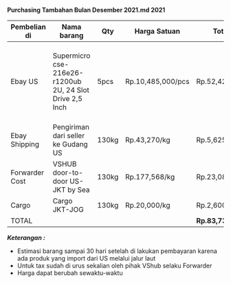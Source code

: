 **Purchasing Tambahan Bulan Desember 2021.md 2021**

Pembelian di | Nama barang | Qty | Harga Satuan | Total | Keterangan
-- | -- | -- | -- | -- | --
Ebay US | Supermicro cse-216e26-r1200ub 2U, 24 Slot Drive 2,5 Inch | 5pcs | Rp.10,485,000/pcs | Rp.52,425,000 | 1pcs Untuk Node4 Siliwangi dan 4pcs untuk project setelah Launching Siliwangi
Ebay Shipping | Pengiriman dari seller ke Gudang US | 130kg | Rp.43,270/kg | Rp.5,625,000| -
Forwarder Cost | VSHUB door-to-door US-JKT by Sea | 130kg | Rp.177,568/kg | Rp.23,083,739| -
Cargo | Cargo JKT-JOG | 130kg | Rp.20,000/kg| Rp.2,600,000
TOTAL | | | | **Rp.83,733,739**

***Keterangan :***
- Estimasi barang sampai 30 hari setelah di lakukan pembayaran karena ada produk yang import dari US melalui jalur laut
- Untuk tax sudah di urus sekalian oleh pihak VShub selaku Forwarder
- Harga dapat berubah sewaktu-waktu
